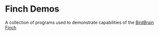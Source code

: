 # Finch Demos
A collection of programs used to demonstrate capabilities of the [BirdBrain Finch](https://www.birdbraintechnologies.com/products/finch-robot-2-0/)
